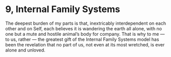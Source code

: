 # 9, Internal Family Systems

The deepest burden of my parts is that, inextricably interdependent on each other and on Self, each believes it is wandering the earth all alone, with no one but a mute and hostile animal’s body for company. That is why to me — to us, rather — the greatest gift of the Internal Family Systems model has been the revelation that no part of us, not even at its most wretched, is ever alone and unloved.